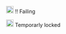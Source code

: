 <img src="https://cdn-icons-png.flaticon.com/128/7778/7778611.png" alt="drawing" width="20"/> 
!! Failing


<img src="https://cdn-icons-png.flaticon.com/512/891/891399.png" alt="drawing" width="20"/> Temporarly locked